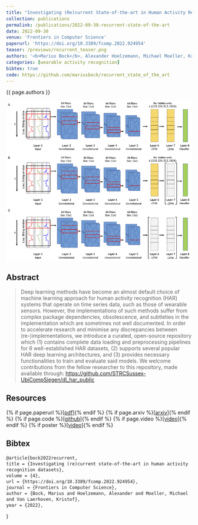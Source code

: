 ```yaml
---
title: "Investigating (Re)current State-of-the-art in Human Activity Recognition Datasets"
collection: publications
permalink: /publications/2022-09-30-recurrent-state-of-the-art
date: 2022-09-30
venue: 'Frontiers in Computer Science'
paperurl: 'https://doi.org/10.3389/fcomp.2022.924954'
teaser: /previews/recurrent_teaser.png
authors: '<b>Marius Bock</b>, Alexander Hoelzemann, Michael Moeller, Kristof Van Laerhoven'
categories: [wearable activity recognition]
bibtex: true
code: https://github.com/mariusbock/recurrent_state_of_the_art
---
```


{{ page.authors }}

<img class="pub_teaser" src="../images/previews/recurrent.png" alt="Teaser Image" title="teaser" />

## Abstract

> Deep learning methods have become an almost default choice of machine learning approach for human activity recognition (HAR) systems that operate on time series data, such as those of wearable sensors. However, the implementations of such methods suffer from complex package dependencies, obsolescence, and subtleties in the implementation which are sometimes not well documented. In order to accelerate research and minimise any discrepancies between (re-)implementations, we introduce a curated, open-source repository which (1) contains complete data loading and preprocessing pipelines for 6 well-established HAR datasets, (2) supports several popular HAR deep learning architectures, and (3) provides necessary functionalities to train and evaluate said models. We welcome contributions from the fellow researcher to this repository, made available through: https://github.com/STRCSussex-UbiCompSiegen/dl_har_public

## Resources

{% if page.paperurl %}<a href=" {{ page.paperurl }} ">[pdf]</a>{% endif %} {% if page.arxiv %}<a href=" {{ page.arxiv }} ">[arxiv]</a>{% endif %} {% if page.code %}<a href=" {{ page.code }} ">[github]</a>{% endif %} {% if page.video %}<a href=" {{ page.video }} ">[video]</a>{% endif %} {% if poster %}<a href=" {{ page.poster }} ">[video]</a>{% endif %}

## Bibtex

    @article{bock2022recurrent,
	title = {Investigating (re)current state-of-the-art in human activity recognition datasets},
	volume = {4},
	url = {https://doi.org/10.3389/fcomp.2022.924954},
	journal = {Frontiers in Computer Science},
	author = {Bock, Marius and Hoelzemann, Alexander and Moeller, Michael and Van Laerhoven, Kristof},
	year = {2022},
}
